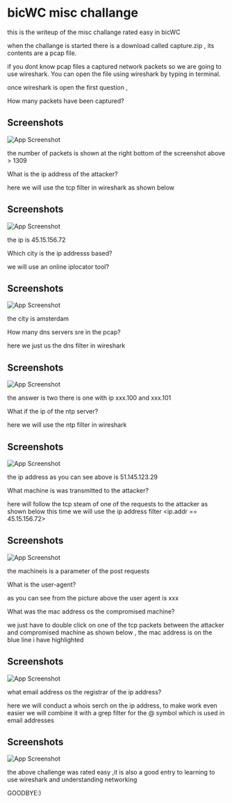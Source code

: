 
# bicWC misc challange

this is the writeup of the misc challange rated easy in bicWC


when the challange is started there is a download called capture.zip , its contents are a pcap file.

if you dont know pcap files a captured network packets so we are going to use wireshark. You can open the file using wireshark by typing <wireshark capture.pcap> in terminal.


once wireshark is open the first question ,

How many packets have been captured?


## Screenshots

![App Screenshot](https://via.placeholder.com/468x300?text=App+Screenshot+Here)

the number of packets is shown at the  right bottom of the screenshot above > 1309


What is the ip address of the attacker?


here we will use the tcp filter in wireshark as shown below

## Screenshots

![App Screenshot](https://via.placeholder.com/468x300?text=App+Screenshot+Here)

the ip is 45.15.156.72

Which city is the ip addresss based?

we will use an online iplocator tool?

## Screenshots

![App Screenshot](https://via.placeholder.com/468x300?text=App+Screenshot+Here)


the city is amsterdam

How many dns servers sre in the pcap?

here we just us the dns filter in wireshark 

## Screenshots

![App Screenshot](https://via.placeholder.com/468x300?text=App+Screenshot+Here)


the answer is two there is one with ip xxx.100 and xxx.101


What if the ip of the ntp server?


here we will use the ntp filter in wireshark

## Screenshots

![App Screenshot](https://via.placeholder.com/468x300?text=App+Screenshot+Here)

the ip address as you can see above is 51.145.123.29

What machine is was transmitted to the attacker?

here will follow the tcp steam of one of the requests to the attacker as shown below  this time we will use the ip address filter <ip.addr == 45.15.156.72>


## Screenshots

![App Screenshot](https://via.placeholder.com/468x300?text=App+Screenshot+Here)


the machineis is a parameter of the post requests

What is the user-agent?

as you can see from the picture above the user agent is xxx

What was the mac address os the compromised machine?


we just have to double click on one of the tcp packets between the attacker and compromised machine as shown below , the mac address is on the blue line i have highlighted



## Screenshots

![App Screenshot](https://via.placeholder.com/468x300?text=App+Screenshot+Here)


what email address os the registrar of the ip address?


here we will conduct a whois serch on the ip address, to make work even easier we will combine it with a grep filter for the @ symbol which is used in email addresses



## Screenshots

![App Screenshot](https://via.placeholder.com/468x300?text=App+Screenshot+Here)
  
  
  
 the above challenge was rated easy ,it is also a good entry to learning to use wireshark and understanding networking
  
  GOODBYE:)
